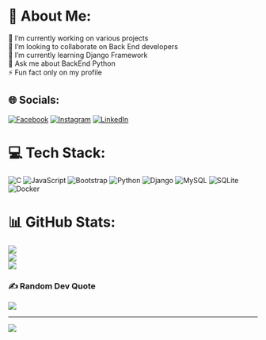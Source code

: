 # 💫 About Me:
🔭 I’m currently working on various projects<br>👯 I’m looking to collaborate on Back End developers<br>🌱 I’m currently learning Django Framework<br>💬 Ask me about BackEnd Python <br>⚡ Fun fact only on my profile


## 🌐 Socials:
[![Facebook](https://img.shields.io/badge/Facebook-%231877F2.svg?logo=Facebook&logoColor=white)](https://facebook.com/https://www.facebook.com/profile.php?id=100094098071336&locale=ru_RU) [![Instagram](https://img.shields.io/badge/Instagram-%23E4405F.svg?logo=Instagram&logoColor=white)](https://instagram.com/https://www.instagram.com/fozil_akramovv/) [![LinkedIn](https://img.shields.io/badge/LinkedIn-%230077B5.svg?logo=linkedin&logoColor=white)](https://linkedin.com/in/https://www.linkedin.com/in/fozil-akramov-832a78272/) 

# 💻 Tech Stack:
![C](https://img.shields.io/badge/c-%2300599C.svg?style=for-the-badge&logo=c&logoColor=white) ![JavaScript](https://img.shields.io/badge/javascript-%23323330.svg?style=for-the-badge&logo=javascript&logoColor=%23F7DF1E) ![Bootstrap](https://img.shields.io/badge/bootstrap-%238511FA.svg?style=for-the-badge&logo=bootstrap&logoColor=white) ![Python](https://img.shields.io/badge/python-3670A0?style=for-the-badge&logo=python&logoColor=ffdd54) ![Django](https://img.shields.io/badge/django-%23092E20.svg?style=for-the-badge&logo=django&logoColor=white) ![MySQL](https://img.shields.io/badge/mysql-4479A1.svg?style=for-the-badge&logo=mysql&logoColor=white) ![SQLite](https://img.shields.io/badge/sqlite-%2307405e.svg?style=for-the-badge&logo=sqlite&logoColor=white) ![Docker](https://img.shields.io/badge/docker-%230db7ed.svg?style=for-the-badge&logo=docker&logoColor=white)
# 📊 GitHub Stats:
![](https://github-readme-stats.vercel.app/api?username=AkramovFozil&theme=dark&hide_border=false&include_all_commits=true&count_private=true)<br/>
![](https://github-readme-streak-stats.herokuapp.com/?user=AkramovFozil&theme=dark&hide_border=false)<br/>
![](https://github-readme-stats.vercel.app/api/top-langs/?username=AkramovFozil&theme=dark&hide_border=false&include_all_commits=true&count_private=true&layout=compact)

### ✍️ Random Dev Quote
![](https://quotes-github-readme.vercel.app/api?type=horizontal&theme=radical)

---
[![](https://visitcount.itsvg.in/api?id=AkramovFozil&icon=0&color=0)](https://visitcount.itsvg.in)

<!-- Proudly created with GPRM ( https://gprm.itsvg.in ) -->

